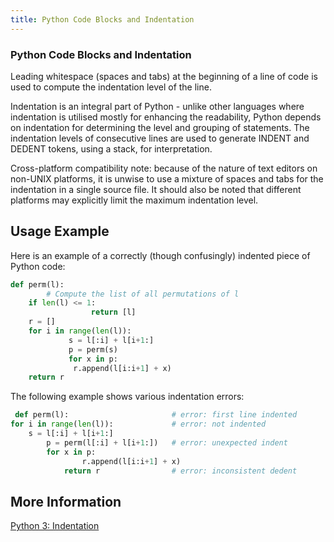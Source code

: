 ```yaml
---
title: Python Code Blocks and Indentation
---
```


### Python Code Blocks and Indentation

Leading whitespace (spaces and tabs) at the beginning of a line of code is used to compute the indentation level of the line.

Indentation is an integral part of Python - unlike other languages where indentation is utilised mostly for enhancing the readability, Python depends on indentation for determining the level and grouping of statements. The indentation levels of consecutive lines are used to generate INDENT and DEDENT tokens, using a stack, for interpretation.

Cross-platform compatibility note: because of the nature of text editors on non-UNIX platforms, it is unwise to use a mixture of spaces and tabs for the indentation in a single source file. It should also be noted that different platforms may explicitly limit the maximum indentation level.

## Usage Example

Here is an example of a correctly (though confusingly) indented piece of Python code:

```py
def perm(l):
        # Compute the list of all permutations of l
    if len(l) <= 1:
                  return [l]
    r = []
    for i in range(len(l)):
             s = l[:i] + l[i+1:]
             p = perm(s)
             for x in p:
              r.append(l[i:i+1] + x)
    return r
```

The following example shows various indentation errors:

```py
 def perm(l):                       # error: first line indented
for i in range(len(l)):             # error: not indented
    s = l[:i] + l[i+1:]
        p = perm(l[:i] + l[i+1:])   # error: unexpected indent
        for x in p:
                r.append(l[i:i+1] + x)
            return r                # error: inconsistent dedent
```


## More Information

<a href='https://docs.python.org/3/reference/lexical_analysis.html#indentation' target='_blank' rel='nofollow'>Python 3: Indentation</a>

